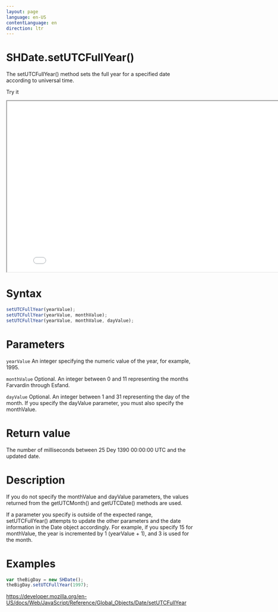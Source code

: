 ```yaml
---
layout: page
language: en-US
contentLanguage: en
direction: ltr
---
```


# SHDate.setUTCFullYear()

The setUTCFullYear() method sets the full year for a specified date according to universal time.

Try it

<iframe style="width: 830px; height: 460px;" src="/SHDateTime-js/examples/live.html?function=setUTCFullYear" title="MDN Web Docs Interactive Example" loading="lazy"></iframe>
<br/>

# Syntax

```js
setUTCFullYear(yearValue);
setUTCFullYear(yearValue, monthValue);
setUTCFullYear(yearValue, monthValue, dayValue);
```

# Parameters

<code>yearValue</code>
An integer specifying the numeric value of the year, for example, 1995.

<code>monthValue</code>
Optional. An integer between 0 and 11 representing the months Farvardin through Esfand.

<code>dayValue</code>
Optional. An integer between 1 and 31 representing the day of the month. If you specify the dayValue parameter, you must also specify the monthValue.

# Return value

The number of milliseconds between 25 Dey 1390 00:00:00 UTC and the updated date.

# Description

If you do not specify the monthValue and dayValue parameters, the values returned from the getUTCMonth() and getUTCDate() methods are used.

If a parameter you specify is outside of the expected range, setUTCFullYear() attempts to update the other parameters and the date information in the Date object accordingly. For example, if you specify 15 for monthValue, the year is incremented by 1 (yearValue + 1), and 3 is used for the month.

# Examples

```js
var theBigDay = new SHDate();
theBigDay.setUTCFullYear(1997);
```

https://developer.mozilla.org/en-US/docs/Web/JavaScript/Reference/Global_Objects/Date/setUTCFullYear
